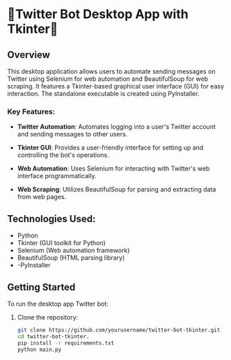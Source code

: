 # 🤖Twitter Bot Desktop App with Tkinter🤖

## Overview

This desktop application allows users to automate sending messages on Twitter using Selenium for web automation and BeautifulSoup for web scraping. It features a Tkinter-based graphical user interface (GUI) for easy interaction.
The standalone executable is created using PyInstaller.
### Key Features:

- **Twitter Automation**: Automates logging into a user's Twitter account and sending messages to other users.
  
- **Tkinter GUI**: Provides a user-friendly interface for setting up and controlling the bot's operations.
  
- **Web Automation**: Uses Selenium for interacting with Twitter's web interface programmatically.
  
- **Web Scraping**: Utilizes BeautifulSoup for parsing and extracting data from web pages.

## Technologies Used:

- Python
- Tkinter (GUI toolkit for Python)
- Selenium (Web automation framework)
- BeautifulSoup (HTML parsing library)
- -PyInstaller

## Getting Started

To run the desktop app Twitter bot:

1. Clone the repository:
   ```bash
   git clone https://github.com/yourusername/twitter-bot-tkinter.git
   cd twitter-bot-tkinter.
   pip install -r requirements.txt
   python main.py

   
